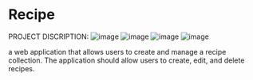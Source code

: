 # Recipe
PROJECT DISCRIPTION:
![image](https://github.com/hansu03/Recipe/assets/114220372/39028455-fe8b-42d3-848f-7be4bea8f979)
![image](https://github.com/hansu03/Recipe/assets/114220372/1e1f88c8-f193-4227-b71f-1bb151d08770)
![image](https://github.com/hansu03/Recipe/assets/114220372/c84f8fc7-e750-4804-ac47-3875beae7849)
![image](https://github.com/hansu03/Recipe/assets/114220372/921f336c-77bf-4c05-a4f4-94a70abca6d8)


a web application that allows users to create and manage a recipe collection. The application should allow users to create, edit, and delete recipes. 
